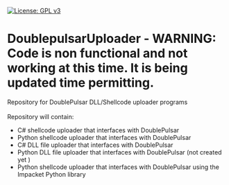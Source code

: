 [![License: GPL v3](https://img.shields.io/badge/License-GPLv3-blue.svg)](https://www.gnu.org/licenses/gpl-3.0)
# DoublepulsarUploader - WARNING: Code is non functional and not working at this time.  It is being updated time permitting.
Repository for DoublePulsar DLL/Shellcode uploader programs<br /><br />
Repository will contain:<br />
- C# shellcode uploader that interfaces with DoublePulsar<br />
- Python shellcode uploader that interfaces with DoublePulsar<br />
- C# DLL file uploader that interfaces with DoublePulsar<br />
- Python DLL file uploader that interfaces with DoublePulsar (not created yet )<br />
- Python shellcode uploader that interfaces with DoublePulsar using the Impacket Python library<br />

